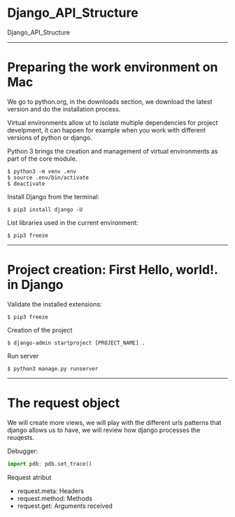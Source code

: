 # Django_API_Structure
Django_API_Structure

---
# Preparing the work environment on Mac
We go to python.org, in the downloads section, we download the latest version and do the installation process.

Virtual environments allow ut to isolate multiple dependencies for project develpment, it can happen for example when you work with different versions of python or django.

Python 3 brings the creation and management of virtual environments as part of the core module.

```
$ python3 -m venv .env
$ source .env/bin/activate
$ deactivate
```

Install Django from the terminal:
```
$ pip3 install django -U
```

List libraries used in the current environment:
```
$ pip3 freeze
```

---
# Project creation: First Hello, world!. in Django
Validate the installed extensions:
```
$ pip3 freeze
```

Creation of the project
```
$ django-admin startproject [PROJECT_NAME] .
```

Run server
```
$ python3 manage.py runserver
```

---
# The request object
We will create more views, we will play with the different urls patterns that django allows us to have, we will review how django processes the reuqests.

Debugger:
```python
import pdb; pdb.set_trace()
```

Request atribut
* request.meta: Headers
* request.method: Methods
* request.get: Arguments received
